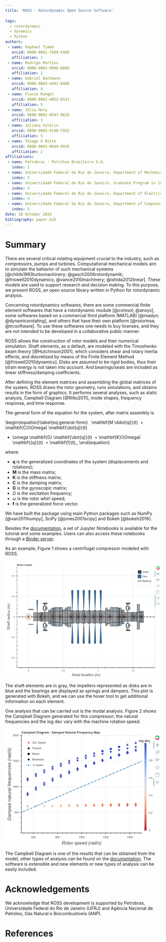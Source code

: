 ```yaml
---
title: 'ROSS - Rotordynamic Open Source Software'

tags:
  - rotordynamic
  - dynamics 
  - Python
authors:
 - name: Raphael Timbó
   orcid: 0000-0001-7689-5486
   affiliation: 1
 - name: Rodrigo Martins
   orcid: 0000-0002-9996-6600
   affiliation: 2
 - name: Gabriel Bachmann
   orcid: 0000-0003-4401-8408
   affiliation: 4
 - name: Flavio Rangel
   orcid: 0000-0002-4852-8141
   affiliation: 5
 - name: Júlia Mota
   orcid: 0000-0002-9547-9629
   affiliation: 3   
 - name: Juliana Valério
   orcid: 0000-0002-6198-7932
   affiliation: 5
 - name: Thiago G Ritto
   orcid: 0000-0003-0649-6919
   affiliation: 2
affiliations:
 - name: Petrobras - Petróleo Brasileiro S.A.
   index: 1
 - name: Universidade Federal do Rio de Janeiro, Department of Mechanical Engineering, Rio de Janeiro, Brazil
   index: 2
 - name: Universidade Federal do Rio de Janeiro, Graduate Program in Informatics, Rio de Janeiro, Brazil
   index: 3
 - name: Universidade Federal do Rio de Janeiro, Department of Electrical Engineering, Rio de Janeiro, Brazil
   index: 4
 - name: Universidade Federal do Rio de Janeiro, Department of Computer Science, Rio de Janeiro, Brazil
   index: 5
date: 10 October 2019
bibliography: paper.bib
---
```


# Summary

There are several critical rotating equipment crucial to the industry, such as compressors,
pumps and turbines.
Computational mechanical models aim to simulate the behavior of such mechanical
systems [@childs1993turbomachinery; @gasch2006rotordynamik; @friswell2010dynamics; @vance2010machinery; @ishida2012linear].
These models are used to support research and decision making. To this purpose, we present ROSS,
an open source library written in Python for rotordynamic analysis.

Concerning rotordynamics softwares, there are some commercial finite element softwares that have a rotordynamic
module [@comsol; @ansys], some softwares based on a commercial third platform (MATLAB) [@madyn; @dynamicsrotating], and others
that have their own platform [@rotorinsa; @trcsoftware].
To use these softwares one needs to buy licenses, and they are not intended to be developed in a collaborative public
manner.

ROSS allows the construction of rotor models and their numerical simulation. Shaft elements, as a default, are
modeled with the Timoshenko beam theory [@Hutchinson2001], which considers shear and rotary inertia effects, and
discretized by means of the Finite Element Method [@friswell2010dynamics]. Disks are assumed to be rigid bodies,
thus their strain energy is not taken into account. And bearings/seals are included as linear stiffness/damping coefficients.

After defining the element matrices and assembling the global matrices of the system, ROSS draws the rotor geometry,
runs simulations, and obtains results in the form of graphics. It performs several analyses, such as static analysis,
Campbell Diagram [@Ritto2011], mode shapes, frequency response, and time response.

The general form of the equation for the system, after matrix assembly is

\begin{equation}\label{eq:general-form}
   \mathbf{M \ddot{q}}(t)
  + \mathbf{C}(\Omega) \mathbf{\dot{q}}(t)
  + \omega \mathbf{G} \mathbf{\dot{q}}(t)
  + \mathbf{K}(\Omega) \mathbf{{q}}(t)
  = \mathbf{f}(t)\,,
\end{equation}

where:
- $\textbf{q}$ is the generalized coordinates of the system (displacements and rotations);
- $\mathbf{M}$ is the mass matrix;
- $\mathbf{K}$ is the stiffness matrix;
- $\mathbf{C}$ is the damping matrix;
- $\mathbf{G}$ is the gyroscopic matrix;
- $\Omega$ is the excitation frequency;
- $\omega$ is the rotor whirl speed;
- $\mathbf{f}$ is the generalized force vector.

We have built the package using main Python packages such as NumPy [@van2011numpy], SciPy [@jones2001scipy] 
and Bokeh [@bokeh2019].

Besides the [documentation](https://ross-rotordynamics.github.io/ross-website/), a set of Jupyter Notebooks 
is available for the tutorial and some examples. Users can also access these notebooks through a [Binder server](https://mybinder.org/v2/gh/ross-rotordynamics/ross/master).

As an example, Figure 1 shows a centrifugal compressor modeled with ROSS. 

![Centrifugal Compressor modeled with ROSS.](rotor_plot.png)

The shaft elements are in gray, 
the impellers represented as disks are in blue and the bearings are displayed as springs and dampers. This plot is generated with Bokeh, 
and we can use the hover tool to get additional information on each element.

One analysis that can be carried out is the modal analysis. Figure 2 shows the Campbell Diagram generated for this 
compressor; the natural frequencies and the log dec vary with the machine rotation speed.

![Campbell Diagram for the Centrifugal Compressor.](campbell.png)

The Campbell Diagram is one of the results that can be obtained from the model, other types of analysis can be found 
on the [documentation](https://ross-rotordynamics.github.io/ross-website/). The software is extensible and new elements 
or new types of analysis can be easily included.

# Acknowledgements
We acknowledge that ROSS development is supported by Petrobras, Universidade Federal do Rio de Janeiro (UFRJ) and 
Agência Nacional de Petróleo, Gás Natural e Biocombustíveis (ANP).

# References
